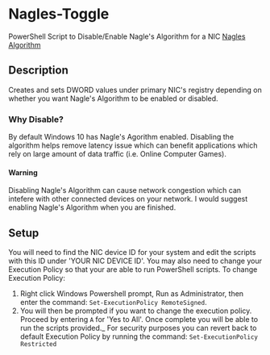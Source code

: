 # Nagles-Toggle
PowerShell Script to Disable/Enable Nagle's Algorithm for a NIC
[Nagles Algorithm](https://en.wikipedia.org/wiki/Nagle%27s_algorithm)

## Description
Creates and sets DWORD values under primary NIC's registry depending on whether you want Nagle's Algorithm to be enabled or disabled.

### Why Disable?
By default Windows 10 has Nagle's Agorithm enabled. Disabling the algorithm helps remove latency issue which can benefit applications which rely on large amount of data traffic (i.e. Online Computer Games).

#### Warning
Disabling Nagle's Algorithm can cause network congestion which can intefere with other connected devices on your network. I would suggest enabling Nagle's Algorithm when you are finished.

## Setup
You will need to find the NIC device ID for your system and edit the scripts with this ID under 'YOUR NIC DEVICE ID'.
You may also need to change your Execution Policy so that your are able to run PowerShell scripts. To change Execution Policy:
  1. Right click Windows Powershell prompt, Run as Administrator, then enter the command: `Set-ExecutionPolicy RemoteSigned`.
  2. You will then be prompted if you want to change the execution policy. Proceed by entering `A` for 'Yes to All'. Once complete you will be able to run the scripts provided._
For security purposes you can revert back to default Execution Policy by running the command: `Set-ExecutionPolicy Restricted`


